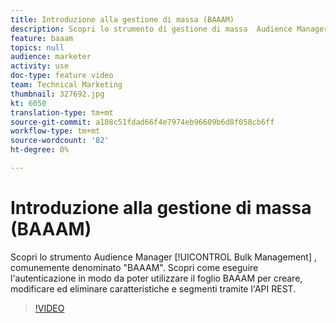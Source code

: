 ```yaml
---
title: Introduzione alla gestione di massa (BAAAM)
description: Scopri lo strumento di gestione di massa  Audience Manager, comunemente denominato "BAAAM". Scopri come eseguire l'autenticazione in modo da poter utilizzare il foglio BAAAM per creare, modificare ed eliminare caratteristiche e segmenti tramite l'API REST.
feature: baaam
topics: null
audience: marketer
activity: use
doc-type: feature video
team: Technical Marketing
thumbnail: 327692.jpg
kt: 6050
translation-type: tm+mt
source-git-commit: a108c51fdad66f4e7974eb96609b6d8f058cb6ff
workflow-type: tm+mt
source-wordcount: '82'
ht-degree: 0%

---
```



# Introduzione alla gestione di massa (BAAAM)

Scopri lo strumento  Audience Manager [!UICONTROL Bulk Management] , comunemente denominato &quot;BAAAM&quot;. Scopri come eseguire l&#39;autenticazione in modo da poter utilizzare il foglio BAAAM per creare, modificare ed eliminare caratteristiche e segmenti tramite l&#39;API REST.

>[!VIDEO](https://video.tv.adobe.com/v/327692/?quality=12&learn=on)
